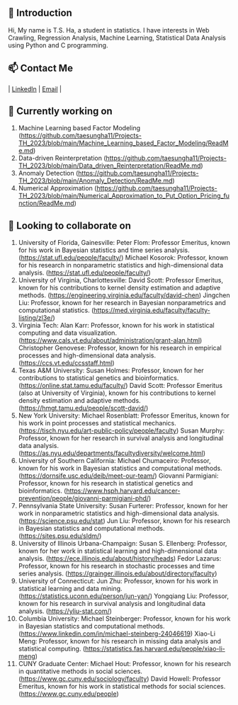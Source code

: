 ## 👋 Introduction
Hi, My name is T.S. Ha, a student in statistics. I have interests in Web Crawling, Regression Analysis, Machine Learning, Statistical Data Analysis using Python and C programming.

## 📫 Contact Me
| [LinkedIn](https://www.linkedin.com/in/tae-sung-ha-696a5b246/) | [Email](mailto:taesung.ha97@gmail.com) |

## 🔭 Currently working on
1. Machine Learning based Factor Modeling (https://github.com/taesungha11/Projects-TH_2023/blob/main/Machine_Learning_based_Factor_Modeling/ReadMe.md)
2. Data-driven Reinterpretation (https://github.com/taesungha11/Projects-TH_2023/blob/main/Data_driven_Reinterpretation/ReadMe.md)
3. Anomaly Detection (https://github.com/taesungha11/Projects-TH_2023/blob/main/Anomaly_Detection/ReadMe.md)
4. Numerical Approximation (https://github.com/taesungha11/Projects-TH_2023/blob/main/Numerical_Approximation_to_Put_Option_Pricing_function/ReadMe.md)

## 👯 Looking to collaborate on
1. University of Florida, Gainesville: Peter Flom: Professor Emeritus, known for his work in Bayesian statistics and time series analysis. (https://stat.ufl.edu/people/faculty/)
Michael Kosorok: Professor, known for his research in nonparametric statistics and high-dimensional data analysis. (https://stat.ufl.edu/people/faculty/)
2. University of Virginia, Charlottesville: David Scott: Professor Emeritus, known for his contributions to kernel density estimation and adaptive methods. (https://engineering.virginia.edu/faculty/david-chen)
Jingchen Liu: Professor, known for her research in Bayesian nonparametrics and computational statistics. (https://med.virginia.edu/faculty/faculty-listing/zl3e/)
3. Virginia Tech: Alan Karr: Professor, known for his work in statistical computing and data visualization. (https://www.cals.vt.edu/about/administration/grant-alan.html)
Christopher Genovese: Professor, known for his research in empirical processes and high-dimensional data analysis. (https://ccs.vt.edu/ccsstaff.html)
4. Texas A&M University: Susan Holmes: Professor, known for her contributions to statistical genetics and bioinformatics. (https://online.stat.tamu.edu/faculty/)
David Scott: Professor Emeritus (also at University of Virginia), known for his contributions to kernel density estimation and adaptive methods. (https://hmgt.tamu.edu/people/scott-david/)
5. New York University: Michael Rosenblatt: Professor Emeritus, known for his work in point processes and statistical mechanics. (https://tisch.nyu.edu/art-public-policy/people/faculty)
Susan Murphy: Professor, known for her research in survival analysis and longitudinal data analysis. (https://as.nyu.edu/departments/facultydiversity/welcome.html)
6. University of Southern California: Michael Chumaceiro: Professor, known for his work in Bayesian statistics and computational methods. (https://dornsife.usc.edu/deib/meet-our-team/)
Giovanni Parmigiani: Professor, known for his research in statistical genetics and bioinformatics. (https://www.hsph.harvard.edu/cancer-prevention/people/giovanni-parmigiani-phd/)
7. Pennsylvania State University: Susan Furterer: Professor, known for her work in nonparametric statistics and high-dimensional data analysis. (https://science.psu.edu/stat)
Jun Liu: Professor, known for his research in Bayesian statistics and computational methods. (https://sites.psu.edu/sldm/)
8. University of Illinois Urbana-Champaign: Susan S. Ellenberg: Professor, known for her work in statistical learning and high-dimensional data analysis. (https://ece.illinois.edu/about/history/heads)
Fedor Lazarus: Professor, known for his research in stochastic processes and time series analysis. (https://grainger.illinois.edu/about/directory/faculty)
9. University of Connecticut: Jun Zhu: Professor, known for his work in statistical learning and data mining. (https://statistics.uconn.edu/person/jun-yan/)
Yongqiang Liu: Professor, known for his research in survival analysis and longitudinal data analysis. (https://yliu-stat.com/)
10. Columbia University: Michael Steinberger: Professor, known for his work in Bayesian statistics and computational methods. (https://www.linkedin.com/in/michael-steinberg-24046619)
Xiao-Li Meng: Professor, known for his research in missing data analysis and statistical computing. (https://statistics.fas.harvard.edu/people/xiao-li-meng)
11. CUNY Graduate Center: Michael Hout: Professor, known for his research in quantitative methods in social sciences. (https://www.gc.cuny.edu/sociology/faculty)
David Howell: Professor Emeritus, known for his work in statistical methods for social sciences. (https://www.gc.cuny.edu/people)


<!--
**taesungha11/taesungha11** is a ✨ _special_ ✨ repository because its `README.md` (this file) appears on your GitHub profile.

Here are some ideas to get you started:

- 🔭 I’m currently working on ...
- 🌱 I’m currently learning ...
- 👯 I’m looking to collaborate on ...
- 🤔 I’m looking for help with ...
- 💬 Ask me about ...
- 📫 How to reach me: ...
- 😄 Pronouns: ...
- ⚡ Fun fact: ...
-->

